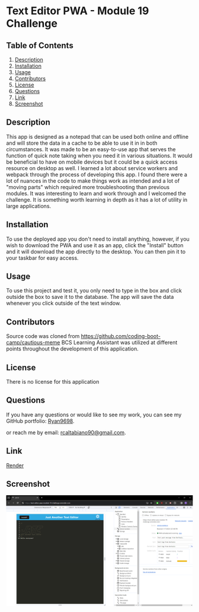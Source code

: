 # Text Editor PWA - Module 19 Challenge

## Table of Contents

1. [Description](#description)
2. [Installation](#installation)
3. [Usage](#usage)
4. [Contributors](#contributors)
5. [License](#license)
6. [Questions](#questions)
7. [Link](#link)
8. [Screenshot](#screenshot)

## Description

This app is designed as a notepad that can be used both online and offline and will store the data in a cache to be able to use it in in both circumstances. It was made to be an easy-to-use app that serves the function of quick note taking when you need it in various situations. It would be beneficial to have on mobile devices but it could be a quick access resource on desktop as well. I learned a lot about service workers and webpack through the process of developing this app. I found there were a lot of nuances in the code to make things work as intended and a lot of "moving parts" which required more troubleshooting than previous modules. It was interesting to learn and work through and I welcomed the challenge. It is something worth learning in depth as it has a lot of utility in large applications.

## Installation

To use the deployed app you don't need to install anything, however, if you wish to download the PWA and use it as an app, click the "Install" button and it will download the app directly to the desktop. You can then pin it to your taskbar for easy access.

## Usage

To use this project and test it, you only need to type in the box and click outside the box to save it to the database. The app will save the data whenever you click outside of the text window.

## Contributors

Source code was cloned from https://github.com/coding-boot-camp/cautious-meme 
BCS Learning Assistant was utilized at different points throughout the development of this application.

## License

There is no license for this application

## Questions

If you have any questions or would like to see my work, you can see my GitHub portfolio: [Ryan9698](https://github.com/Ryan9698).

or reach me by email: [rcaltabiano90@gmail.com](mailto:rcaltabiano90@gmail.com).

## Link

[Render](https://text-editor-pwa-module-19-challenge.onrender.com/)

## Screenshot

![Text_editor](./assets/jate.png)
